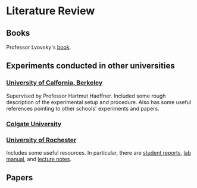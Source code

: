 # Literature Review

## Books

Professor Lvovsky's [book](https://www.springer.com/gp/book/9783662565827). 

## Experiments conducted in other universities

### [University of Calfornia, Berkeley](http://experimentationlab.berkeley.edu/DesignandDocumentationQIE)

Supervised by Professor Hartmut Haeffner. Included some rough description of the experimental setup and procedure. Also has some useful references pointing to other schools' experiments and papers.

### [Colgate University](http://departments.colgate.edu/physics/research/Photon/root/photon_quantum_mechanics.htm)

### [University of Rochester](http://www2.optics.rochester.edu/workgroups/lukishova/QuantumOpticsLab/)

Includes some useful resources. In particular, there are [student reports](http://www2.optics.rochester.edu/workgroups/lukishova/QuantumOpticsLab/2018_links/Lab_1_OPT_253_2018.pdf), [lab manual](http://www2.optics.rochester.edu/workgroups/lukishova/QuantumOpticsLab/homepage/Lab1_Manual_2018.pdf), and [lecture notes](http://www2.optics.rochester.edu/workgroups/lukishova/QuantumOpticsLab/homepage/Entangl_Bell_Inequal_OPT_253_10_28_09.pdf).

## Papers



